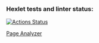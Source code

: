 ### Hexlet tests and linter status:
[![Actions Status](https://github.com/zhukata/python-project-83/actions/workflows/hexlet-check.yml/badge.svg)](https://github.com/zhukata/python-project-83/actions)

[Page Analyzer](https://page-analyzer-qlcp.onrender.com)